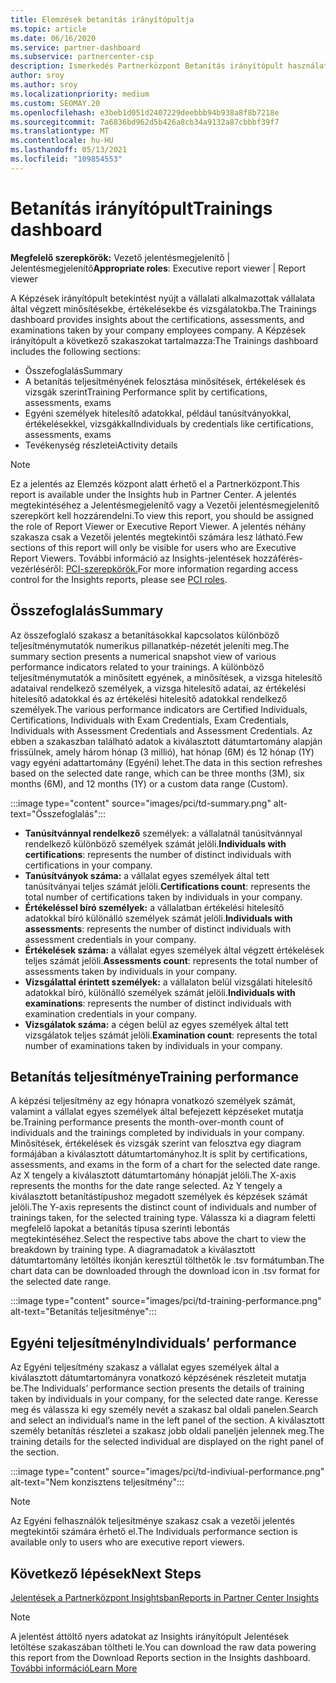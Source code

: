 ```yaml
---
title: Elemzések betanítás irányítópultja
ms.topic: article
ms.date: 06/16/2020
ms.service: partner-dashboard
ms.subservice: partnercenter-csp
description: Ismerkedés Partnerközpont Betanítás irányítópult használatával. A képzés az egyik jelentés, amely a Partnerközpont Insights (PCI) területen érhető el.
author: sroy
ms.author: sroy
ms.localizationpriority: medium
ms.custom: SEOMAY.20
ms.openlocfilehash: e3beb1d051d2407229deebbb94b938a8f8b7218e
ms.sourcegitcommit: 7a6836bd962d5b426a8cb34a9132a87cbbbf39f7
ms.translationtype: MT
ms.contentlocale: hu-HU
ms.lasthandoff: 05/13/2021
ms.locfileid: "109854553"
---
```

# <a name="trainings-dashboard"></a><span data-ttu-id="58663-104">Betanítás irányítópult</span><span class="sxs-lookup"><span data-stu-id="58663-104">Trainings dashboard</span></span>

<span data-ttu-id="58663-105">**Megfelelő szerepkörök:** Vezető jelentésmegjelenítő | Jelentésmegjelenítő</span><span class="sxs-lookup"><span data-stu-id="58663-105">**Appropriate roles**: Executive report viewer | Report viewer</span></span>

<span data-ttu-id="58663-106">A Képzések irányítópult betekintést nyújt a vállalati alkalmazottak vállalata által végzett minősítésekbe, értékelésekbe és vizsgálatokba.</span><span class="sxs-lookup"><span data-stu-id="58663-106">The Trainings dashboard provides insights about the certifications, assessments, and examinations taken by your company employees company.</span></span> <span data-ttu-id="58663-107">A Képzések irányítópult a következő szakaszokat tartalmazza:</span><span class="sxs-lookup"><span data-stu-id="58663-107">The Trainings dashboard includes the following sections:</span></span>

- <span data-ttu-id="58663-108">Összefoglalás</span><span class="sxs-lookup"><span data-stu-id="58663-108">Summary</span></span>
- <span data-ttu-id="58663-109">A betanítás teljesítményének felosztása minősítések, értékelések és vizsgák szerint</span><span class="sxs-lookup"><span data-stu-id="58663-109">Training Performance split by certifications, assessments, exams</span></span>
- <span data-ttu-id="58663-110">Egyéni személyek hitelesítő adatokkal, például tanúsítványokkal, értékelésekkel, vizsgákkal</span><span class="sxs-lookup"><span data-stu-id="58663-110">Individuals by credentials like certifications, assessments, exams</span></span>
- <span data-ttu-id="58663-111">Tevékenység részletei</span><span class="sxs-lookup"><span data-stu-id="58663-111">Activity details</span></span>

>[!NOTE] 
><span data-ttu-id="58663-112">Ez a jelentés az Elemzés központ alatt érhető el a Partnerközpont.</span><span class="sxs-lookup"><span data-stu-id="58663-112">This report is available under the Insights hub in Partner Center.</span></span> <span data-ttu-id="58663-113">A jelentés megtekintéséhez a Jelentésmegjelenítő vagy a Vezetői jelentésmegjelenítő szerepkört kell hozzárendelni.</span><span class="sxs-lookup"><span data-stu-id="58663-113">To view this report, you should be assigned the role of Report Viewer or Executive Report Viewer.</span></span> <span data-ttu-id="58663-114">A jelentés néhány szakasza csak a Vezetői jelentés megtekintői számára lesz látható.</span><span class="sxs-lookup"><span data-stu-id="58663-114">Few sections of this report will only be visible for users who are Executive Report Viewers.</span></span> <span data-ttu-id="58663-115">További információ az Insights-jelentések hozzáférés-vezérléséről: [PCI-szerepkörök.](pci-roles.md)</span><span class="sxs-lookup"><span data-stu-id="58663-115">For more information regarding access control for the Insights reports, please see [PCI roles](pci-roles.md).</span></span>

## <a name="summary"></a><span data-ttu-id="58663-116">Összefoglalás</span><span class="sxs-lookup"><span data-stu-id="58663-116">Summary</span></span>

<span data-ttu-id="58663-117">Az összefoglaló szakasz a betanításokkal kapcsolatos különböző teljesítménymutatók numerikus pillanatkép-nézetét jeleníti meg.</span><span class="sxs-lookup"><span data-stu-id="58663-117">The summary section presents a numerical snapshot view of various performance indicators related to your trainings.</span></span> <span data-ttu-id="58663-118">A különböző teljesítménymutatók a minősített egyének, a minősítések, a vizsga hitelesítő adataival rendelkező személyek, a vizsga hitelesítő adatai, az értékelési hitelesítő adatokkal és az értékelési hitelesítő adatokkal rendelkező személyek.</span><span class="sxs-lookup"><span data-stu-id="58663-118">The various performance indicators are Certified Individuals, Certifications, Individuals with Exam Credentials, Exam Credentials, Individuals with Assessment Credentials and Assessment Credentials.</span></span> <span data-ttu-id="58663-119">Az ebben a szakaszban található adatok a kiválasztott dátumtartomány alapján frissülnek, amely három hónap (3 millió), hat hónap (6M) és 12 hónap (1Y) vagy egyéni adattartomány (Egyéni) lehet.</span><span class="sxs-lookup"><span data-stu-id="58663-119">The data in this section refreshes based on the selected date range, which can be three months (3M), six months (6M), and 12 months (1Y) or a custom data range (Custom).</span></span> 

:::image type="content" source="images/pci/td-summary.png" alt-text="Összefoglalás":::

- <span data-ttu-id="58663-121">**Tanúsítvánnyal rendelkező** személyek: a vállalatnál tanúsítvánnyal rendelkező különböző személyek számát jelöli.</span><span class="sxs-lookup"><span data-stu-id="58663-121">**Individuals with certifications**: represents the number of distinct individuals with certifications in your company.</span></span>
- <span data-ttu-id="58663-122">**Tanúsítványok száma:** a vállalat egyes személyek által tett tanúsítványai teljes számát jelöli.</span><span class="sxs-lookup"><span data-stu-id="58663-122">**Certifications count**: represents the total number of certifications taken by individuals in your company.</span></span>
- <span data-ttu-id="58663-123">**Értékeléssel bíró személyek:** a vállalatban értékelési hitelesítő adatokkal bíró különálló személyek számát jelöli.</span><span class="sxs-lookup"><span data-stu-id="58663-123">**Individuals with assessments**: represents the number of distinct individuals with assessment credentials in your company.</span></span> 
- <span data-ttu-id="58663-124">**Értékelések száma:** a vállalat egyes személyek által végzett értékelések teljes számát jelöli.</span><span class="sxs-lookup"><span data-stu-id="58663-124">**Assessments count**: represents the total number of assessments taken by individuals in your company.</span></span>
- <span data-ttu-id="58663-125">**Vizsgálattal érintett személyek:** a vállalaton belül vizsgálati hitelesítő adatokkal bíró, különálló személyek számát jelöli.</span><span class="sxs-lookup"><span data-stu-id="58663-125">**Individuals with examinations**: represents the number of distinct individuals with examination credentials in your company.</span></span> 
- <span data-ttu-id="58663-126">**Vizsgálatok száma:** a cégen belül az egyes személyek által tett vizsgálatok teljes számát jelöli.</span><span class="sxs-lookup"><span data-stu-id="58663-126">**Examination count**: represents the total number of examinations taken by individuals in your company.</span></span>

## <a name="training-performance"></a><span data-ttu-id="58663-127">Betanítás teljesítménye</span><span class="sxs-lookup"><span data-stu-id="58663-127">Training performance</span></span>

<span data-ttu-id="58663-128">A képzési teljesítmény az egy hónapra vonatkozó személyek számát, valamint a vállalat egyes személyek által befejezett képzéseket mutatja be.</span><span class="sxs-lookup"><span data-stu-id="58663-128">Training performance presents the month-over-month count of individuals and the trainings completed by individuals in your company.</span></span> <span data-ttu-id="58663-129">Minősítések, értékelések és vizsgák szerint van felosztva egy diagram formájában a kiválasztott dátumtartományhoz.</span><span class="sxs-lookup"><span data-stu-id="58663-129">It is split by certifications, assessments, and exams in the form of a chart for the selected date range.</span></span> <span data-ttu-id="58663-130">Az X tengely a kiválasztott dátumtartomány hónapját jelöli.</span><span class="sxs-lookup"><span data-stu-id="58663-130">The X-axis represents the months for the date range selected.</span></span> <span data-ttu-id="58663-131">Az Y tengely a kiválasztott betanítástípushoz megadott személyek és képzések számát jelöli.</span><span class="sxs-lookup"><span data-stu-id="58663-131">The Y-axis represents the distinct count of individuals and number of trainings taken, for the selected training type.</span></span> <span data-ttu-id="58663-132">Válassza ki a diagram feletti megfelelő lapokat a betanítás típusa szerinti lebontás megtekintéséhez.</span><span class="sxs-lookup"><span data-stu-id="58663-132">Select the respective tabs above the chart to view the breakdown by training type.</span></span> <span data-ttu-id="58663-133">A diagramadatok a kiválasztott dátumtartomány letöltés ikonján keresztül tölthetők le .tsv formátumban.</span><span class="sxs-lookup"><span data-stu-id="58663-133">The chart data can be downloaded through the download icon in .tsv format for the selected date range.</span></span>

:::image type="content" source="images/pci/td-training-performance.png" alt-text="Betanítás teljesítménye":::

## <a name="individuals-performance"></a><span data-ttu-id="58663-135">Egyéni teljesítmény</span><span class="sxs-lookup"><span data-stu-id="58663-135">Individuals’ performance</span></span>

<span data-ttu-id="58663-136">Az Egyéni teljesítmény szakasz a vállalat egyes személyek által a kiválasztott dátumtartományra vonatkozó képzésének részleteit mutatja be.</span><span class="sxs-lookup"><span data-stu-id="58663-136">The Individuals’ performance section presents the details of training taken by individuals in your company, for the selected date range.</span></span> <span data-ttu-id="58663-137">Keresse meg és válassza ki egy személy nevét a szakasz bal oldali panelen.</span><span class="sxs-lookup"><span data-stu-id="58663-137">Search and select an individual’s name in the left panel of the section.</span></span> <span data-ttu-id="58663-138">A kiválasztott személy betanítás részletei a szakasz jobb oldali paneljén jelennek meg.</span><span class="sxs-lookup"><span data-stu-id="58663-138">The training details for the selected individual are displayed on the right panel of the section.</span></span>

:::image type="content" source="images/pci/td-indiviual-performance.png" alt-text="Nem konzisztens teljesítmény":::

>[!NOTE] 
> <span data-ttu-id="58663-140">Az Egyéni felhasználók teljesítménye szakasz csak a vezetői jelentés megtekintői számára érhető el.</span><span class="sxs-lookup"><span data-stu-id="58663-140">The Individuals performance section is available only to users who are executive report viewers.</span></span> 

## <a name="next-steps"></a><span data-ttu-id="58663-141">Következő lépések</span><span class="sxs-lookup"><span data-stu-id="58663-141">Next Steps</span></span>

[<span data-ttu-id="58663-142">Jelentések a Partnerközpont Insightsban</span><span class="sxs-lookup"><span data-stu-id="58663-142">Reports in Partner Center Insights</span></span>](partner-center-insights.md)

>[!NOTE] 
> <span data-ttu-id="58663-143">A jelentést áttöltő nyers adatokat az Insights irányítópult Jelentések letöltése szakaszában töltheti le.</span><span class="sxs-lookup"><span data-stu-id="58663-143">You can download the raw data powering this report from the Download Reports section in the Insights dashboard.</span></span> [<span data-ttu-id="58663-144">További információ</span><span class="sxs-lookup"><span data-stu-id="58663-144">Learn More</span></span>](pci-download-reports.md)